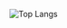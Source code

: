 ![Top Langs](https://github-readme-stats-git-masterrstaa-rickstaa.vercel.app/api/top-langs/?username=vxgxbxnd&hide=css,html,mdx,astro&langs_count=5&theme=tokyonight)
